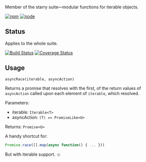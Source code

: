 Member of the starry suite—modular functions for iterable objects.

[![npm](https://img.shields.io/npm/v/starry.async-race.svg?style=flat-square)](https://www.npmjs.com/package/starry.async-race) [![node](https://img.shields.io/node/v/starry.async-race.svg?style=flat-square)](https://nodejs.org/en/download/)

## Status

Applies to the whole suite.

[![Build Status](https://img.shields.io/travis/seangenabe/starry.svg?style=flat-square)](https://travis-ci.org/seangenabe/starry) [![Coverage Status](https://img.shields.io/coveralls/seangenabe/starry.svg?style=flat-square)](https://coveralls.io/github/seangenabe/starry)

## Usage

`asyncRace(iterable, asyncAction)`

Returns a promise that resolves with the first, of the return values of `asyncAction` called upon each element of `iterable`, which resolved.

Parameters:
* iterable: `Iterable<T>`
* asyncAction: `(T) => PromiseLike<U>`

Returns: `Promise<U>`

A handy shortcut for:
```javascript
Promise.race([].map(async function() { ... }))
```

But with iterable support. ☺

